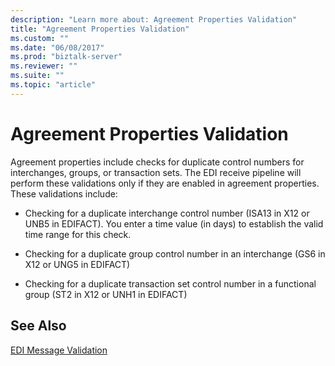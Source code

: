 ```yaml
---
description: "Learn more about: Agreement Properties Validation"
title: "Agreement Properties Validation"
ms.custom: ""
ms.date: "06/08/2017"
ms.prod: "biztalk-server"
ms.reviewer: ""
ms.suite: ""
ms.topic: "article"
---
```

# Agreement Properties Validation
Agreement properties include checks for duplicate control numbers for interchanges, groups, or transaction sets. The EDI receive pipeline will perform these validations only if they are enabled in agreement properties. These validations include:  
  
-   Checking for a duplicate interchange control number (ISA13 in X12 or UNB5 in EDIFACT). You enter a time value (in days) to establish the valid time range for this check.  
  
-   Checking for a duplicate group control number in an interchange (GS6 in X12 or UNG5 in EDIFACT)  
  
-   Checking for a duplicate transaction set control number in a functional group (ST2 in X12 or UNH1 in EDIFACT)  
  
## See Also  
 [EDI Message Validation](../core/edi-message-validation.md)

